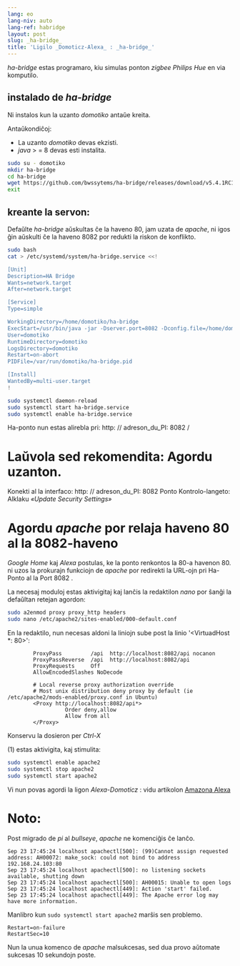 ```yaml
---
lang: eo
lang-niv: auto
lang-ref: habridge
layout: post
slug: _ha-bridge_
title: 'Ligilo _Domoticz-Alexa_ : _ha-bridge_'
---
```


 _ha-bridge_ estas programaro, kiu simulas ponton _zigbee Philips Hue_ en via  komputilo.


## instalado de _ha-bridge_
Ni instalos kun la uzanto  _domotiko_  antaŭe kreita. 

Antaŭkondiĉoj: 
 *  La uzanto  _domotiko_  devas ekzisti. 
 *  _java_  > = 8 devas esti instalita. 

```bash
sudo su - domotiko
mkdir ha-bridge
cd ha-bridge
wget https://github.com/bwssytems/ha-bridge/releases/download/v5.4.1RC1/ha-bridge-5.4.1RC1.jar -O ha-bridge.jar
exit
```


## kreante la servon:
Defaŭlte _ha-bridge_ aŭskultas ĉe la haveno 80, jam uzata de _apache_, ni igos ĝin aŭskulti ĉe la haveno 8082 por redukti la riskon de konflikto.

``` bash
sudo bash
cat > /etc/systemd/system/ha-bridge.service <<!

[Unit]
Description=HA Bridge
Wants=network.target
After=network.target

[Service]
Type=simple

WorkingDirectory=/home/domotiko/ha-bridge
ExecStart=/usr/bin/java -jar -Dserver.port=8082 -Dconfig.file=/home/domotiko/ha-bridge/data/habridge.config /home/domotiko/ha-bridge/ha-bridge.jar
User=domotiko
RuntimeDirectory=domotiko
LogsDirectory=domotiko
Restart=on-abort
PIDFile=/var/run/domotiko/ha-bridge.pid

[Install]
WantedBy=multi-user.target
!

sudo systemctl daemon-reload
sudo systemctl start ha-bridge.service
sudo systemctl enable ha-bridge.service
```

Ha-ponto nun estas alirebla pri: http: // adreson_du_PI: 8082 /

# Laŭvola sed rekomendita: Agordu uzanton.
Konekti al la interfaco: http: // adreson_du_PI: 8082
Ponto Kontrolo-langeto:
Alklaku _«Update Security Settings»_

# Agordu _apache_ por relaja haveno 80 al la 8082-haveno
_Google Home_ kaj _Alexa_ postulas, ke la ponto renkontos la 80-a havenon 80.
ni uzos la prokurajn funkciojn de _apache_ por redirekti la URL-ojn pri Ha-Ponto al la Port 8082 .

La necesaj moduloj estas aktivigitaj kaj lanĉis la redaktilon _nano_ por ŝanĝi la defaŭltan retejan agordon:

``` bash
sudo a2enmod proxy proxy_http headers
sudo nano /etc/apache2/sites-enabled/000-default.conf
```

En la redaktilo, nun necesas aldoni la liniojn sube post la linio '<VirtuadHost *: 80>':
```
        ProxyPass         /api  http://localhost:8082/api nocanon
        ProxyPassReverse  /api  http://localhost:8082/api
        ProxyRequests     Off
        AllowEncodedSlashes NoDecode

        # Local reverse proxy authorization override
        # Most unix distribution deny proxy by default (ie /etc/apache2/mods-enabled/proxy.conf in Ubuntu)
        <Proxy http://localhost:8082/api*>
                  Order deny,allow
                  Allow from all
        </Proxy>
```
Konservu la dosieron per _Ctrl-X_

(1) estas aktivigita, kaj stimulita:
```bash
sudo systemctl enable apache2
sudo systemctl stop apache2
sudo systemctl start apache2
```

Vi nun povas agordi la ligon _Alexa-Domoticz_ : vidu artikolon
[Amazona Alexa](2021-08-14-alexa.md)

# Noto:
Post migrado de _pi_ al _bullseye_, _apache_ ne komenciĝis ĉe lanĉo.
```
Sep 23 17:45:24 localhost apachectl[500]: (99)Cannot assign requested address: AH00072: make_sock: could not bind to address 192.168.24.103:80
Sep 23 17:45:24 localhost apachectl[500]: no listening sockets available, shutting down
Sep 23 17:45:24 localhost apachectl[500]: AH00015: Unable to open logs
Sep 23 17:45:24 localhost apachectl[449]: Action 'start' failed.
Sep 23 17:45:24 localhost apachectl[449]: The Apache error log may have more information.
```

Manlibro kun `sudo systemctl start apache2` marŝis sen problemo.
```
Restart=on-failure
RestartSec=10
```

Nun la unua komenco de _apache_ malsukcesas, sed dua provo aŭtomate sukcesas 10 sekundojn poste.

